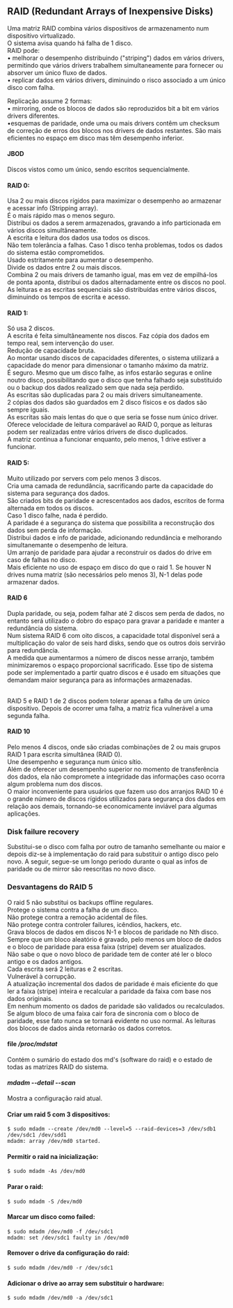 ## RAID (Redundant Arrays of Inexpensive Disks)
Uma matriz RAID combina vários dispositivos de armazenamento num dispositivo virtualizado.
<br />
O sistema avisa quando há falha de 1 disco.
<br />
RAID pode: <br />
• melhorar o desempenho distribuindo ("striping") dados em vários drivers, permitindo que vários drivers trabalhem simultaneamente para fornecer ou absorver um único fluxo de dados. <br />
• replicar dados em vários drivers, diminuindo o risco associado a um único disco com falha.<br />

Replicação assume 2 formas: <br />
• mirroring, onde os blocos de dados são reproduzidos bit a bit em vários drivers diferentes. <br />
•esquemas de paridade, onde uma ou mais drivers contêm um checksum de correção de erros dos blocos nos drivers de dados restantes. São mais eficientes no espaço em disco mas têm desempenho inferior.

#### JBOD
Discos vistos como um único, sendo escritos sequencialmente.

#### RAID 0:
Usa 2 ou mais discos rígidos para maximizar o desempenho ao armazenar e acessar info (Stripping array).
<br />
É o mais rápido mas o menos seguro.
<br />
Distribui os dados a serem armazenados, gravando a info particionada em vários discos simultâneamente.
<br />
A escrita e leitura dos dados usa todos os discos.
<br />
Não tem tolerância a falhas. Caso 1 disco tenha problemas, todos os dados do sistema estão comprometidos.
<br />
Usado estritamente para aumentar o desempenho.
<br />
Divide os dados entre 2 ou mais discos.
<br />
Combina 2 ou mais drivers de tamanho igual, mas em vez de empilhá-los de ponta aponta, distribui os dados alternadamente entre os discos no pool.
<br />
As leituras e as escritas sequenciais são distribuídas entre vários discos, diminuindo os tempos de escrita e acesso.

#### RAID 1:
Só usa 2 discos.
<br />
A escrita é feita simultâneamente nos discos. Faz cópia dos dados em tempo real, sem intervenção do user.
<br />
Redução de capacidade bruta.
<br />
Ao montar usando discos de capacidades diferentes, o sistema utilizará a capacidade do menor para dimensionar o tamanho máximo da matriz.
<br />
É seguro. Mesmo que um disco falhe, as infos estarão seguras e online noutro disco, possibilitando que o disco que tenha falhado seja substituido ou o backup dos dados realizado sem que nada seja perdido.
<br />
As escritas são duplicadas para 2 ou mais drivers simultaneamente.
<br />
2 cópias dos dados são guardados em 2 disco físicos e os dados são sempre iguais.
<br />
As escritas são mais lentas do que o que seria se fosse num único driver.
<br />
Oferece velocidade de leitura comparável ao RAID 0, porque as leituras podem ser realizadas entre vários drivers de disco duplicados.
<br />
A matriz continua a funcionar enquanto, pelo menos, 1 drive estiver a funcionar.

#### RAID 5:
Muito utilizado por servers com pelo menos 3 discos.
<br />
Cria uma camada de redundância, sacrificando parte da capacidade do sistema para segurança dos dados.
<br />
São criados bits de paridade e acrescentados aos dados, escritos de forma alternada em todos os discos.
<br />
Caso 1 disco falhe, nada é perdido.
<br />
A paridade é a segurança do sistema que possibilita a reconstrução dos dados sem perda de informação.
<br />
Distribui dados e info de paridade, adicionando redundância e melhorando simultanemante o desempenho de leitura.
<br />
Um arranjo de paridade para ajudar a reconstruir os dados do drive em caso de falhas no disco.
<br />
Mais eficiente no uso de espaço em disco do que o raid 1.
Se houver N drives numa matriz (são necessários pelo menos 3), N-1 delas pode armazenar dados.

#### RAID 6
Dupla paridade, ou seja, podem falhar até 2 discos sem perda de dados, no entanto será utilizado o dobro do espaço para gravar a paridade e manter a redundância do sistema.
<br />
Num sistema RAID 6 com oito discos, a capacidade total disponível será a multiplicação do valor de seis hard disks, sendo que os outros dois servirão para redundância.
<br />
A medida que aumentarmos a número de discos nesse arranjo, também minimizaremos o espaço proporcional sacrificado. Esse tipo de sistema pode ser implementado a partir quatro discos e é usado em situações que demandam maior segurança para as informações armazenadas.
<br /><br />

RAID 5 e RAID 1 de 2 discos podem tolerar apenas a falha de um único dispositivo. Depois de ocorrer uma falha, a matriz fica vulnerável a uma segunda falha.

#### RAID 10
Pelo menos 4 discos, onde são criadas combinações de 2 ou mais grupos RAID 1 para escrita simultânea (RAID 0).
<br />
Une desempenho e segurança num único sítio.
<br />
Além de oferecer um desempenho superior no momento de transferência dos dados, ela não compromete a integridade das informações caso ocorra algum problema num dos discos.
<br />
O maior inconveniente para usuários que fazem uso dos arranjos RAID 10 é o grande número de discos rígidos utilizados para segurança dos dados em relação aos demais, tornando-se economicamente inviável para algumas aplicações.

### Disk failure recovery
Substitui-se o disco com falha por outro de tamanho semelhante ou maior e depois diz-se à implementação do raid para substituir o antigo disco pelo novo. A seguir, segue-se um longo periodo durante o qual as infos de paridade ou de mirror são reescritas no novo disco.

### Desvantagens do RAID 5
O raid 5 não substitui os backups offline regulares.
<br />
Protege o sistema contra a falha de um disco.
<br />
Não protege contra a remoção acidental de files.
<br />
Não protege contra controler failures, icêndios, hackers, etc.
<br />
Grava blocos de dados em discos N-1 e blocos de paridade no Nth disco. Sempre que um bloco aleatório é gravado, pelo menos um bloco de dados e o bloco de paridade para essa faixa (stripe) devem ser atualizados.
<br />
Não sabe o que o novo bloco de paridade tem de conter até ler o bloco antigo e os dados antigos.
<br />
Cada escrita será 2 leituras e 2 escritas.
<br />
Vulnerável à corrupção.
<br />
A atualização incremental dos dados de paridade é mais eficiente do que ler a faixa (stripe) inteira e recalcular a paridade da faixa com base nos dados originais.
<br />
Em nenhum momento os dados de paridade são validados ou recalculados. Se algum bloco de uma faixa cair fora de sincronia com o bloco de paridade, esse fato nunca se tornará evidente no uso normal. As leituras dos blocos de dados ainda retornarão os dados corretos.

#### file */proc/mdstat*
Contém o sumário do estado dos md's (software do raid) e o estado de todas as matrizes RAID do sistema.

#### *mdadm --detail --scan*
Mostra a configuração raid atual.

#### Criar um raid 5 com 3 dispositivos:
	
	$ sudo mdadm --create /dev/md0 --level=5 --raid-devices=3 /dev/sdb1 /dev/sdc1 /dev/sdd1
	mdadm: array /dev/md0 started.

#### Permitir o raid na inicialização:
	
	$ sudo mdadm -As /dev/md0

#### Parar o raid:
	
	$ sudo mdadm -S /dev/md0

#### Marcar um disco como failed:

	$ sudo mdadm /dev/md0 -f /dev/sdc1
	mdadm: set /dev/sdc1 faulty in /dev/md0

#### Remover o drive da configuração do raid:

	$ sudo mdadm /dev/md0 -r /dev/sdc1

#### Adicionar o drive ao array sem substituir o hardware:

	$ sudo mdadm /dev/md0 -a /dev/sdc1
